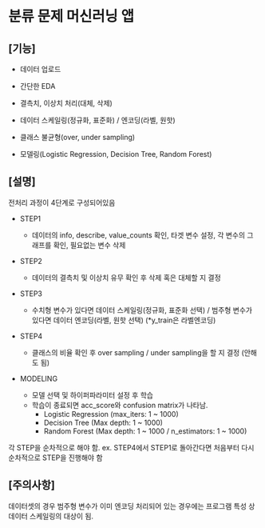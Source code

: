 <h1>분류 문제 머신러닝 앱</h1> 

<h2>[기능]</h2>

- 데이터 업로드

- 간단한 EDA
  
- 결측치, 이상치 처리(대체, 삭제)
  
- 데이터 스케일링(정규화, 표준화) / 엔코딩(라벨, 원핫)
  
- 클래스 불균형(over, under sampling)

- 모델링(Logistic Regression, Decision Tree, Random Forest)

<h2>[설명]</h2>
전처리 과정이 4단계로 구성되어있음

* STEP1
    - 데이터의 info, describe, value_counts 확인, 타겟 변수 설정, 각 변수의 그래프를 확인, 필요없는 변수 삭제
    
* STEP2
    - 데이터의 결측치 및 이상치 유무 확인 후 삭제 혹은 대체할 지 결정

* STEP3
    - 수치형 변수가 있다면 데이터 스케일링(정규화, 표준화 선택) / 범주형 변수가 있다면 데이터 엔코딩(라벨, 원핫 선택) (*y_train은 라벨엔코딩)

* STEP4
    - 클래스의 비율 확인 후 over sampling / under sampling을 할 지 결정 (안해도 됨)
    
* MODELING
    - 모델 선택 및 하이퍼파라미터 설정 후 학습
    - 학습이 종료되면 acc_score와 confusion matrix가 나타남.
        + Logistic Regression (max_iters: 1 ~ 1000)
        + Decision Tree (Max depth: 1 ~ 1000)
        + Random Forest (Max depth: 1 ~ 1000 / n_estimators: 1 ~ 1000)

각 STEP을 순차적으로 해야 함.
ex. STEP4에서 STEP1로 돌아간다면 처음부터 다시 순차적으로 STEP을 진행해야 함

<h2>[주의사항]</h2>
데이터셋의 경우 범주형 변수가 이미 엔코딩 처리되어 있는 경우에는 프로그램 특성 상 데이터 스케일링의 대상이 됨.<br>
